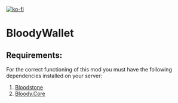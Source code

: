 [![ko-fi](https://ko-fi.com/img/githubbutton_sm.svg)](https://ko-fi.com/K3K8ENRQY)

# BloodyWallet

## Requirements:

For the correct functioning of this mod you must have the following dependencies installed on your server:

1. [Bloodstone](https://github.com/decaprime/Bloodstone)
2. [Bloody.Core](https://github.com/oscarpedrero/BloodyCore)
